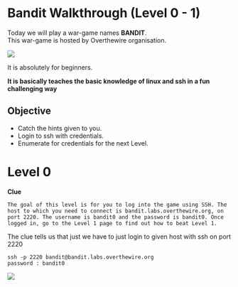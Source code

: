 # Bandit Walkthrough (Level 0 - 1)  
  
Today we will play a war-game names **BANDIT**.  
This war-game is hosted by Overthewire organisation.  

![](/photos/bandit-photos/cat.png)

It is absolutely for beginners.  

**It is basically teaches the basic knowledge of linux and ssh in a fun challenging way**

## Objective 
  
* Catch the hints given to you. 
* Login to ssh with credentials.
* Enumerate for credentials for the next Level.

# Level 0

**Clue**
```
The goal of this level is for you to log into the game using SSH. The host to which you need to connect is bandit.labs.overthewire.org, on port 2220. The username is bandit0 and the password is bandit0. Once logged in, go to the Level 1 page to find out how to beat Level 1.
```
  
The clue tells us that just we have to just login to given host with ssh on port 2220
```
ssh -p 2220 bandit@bandit.labs.overthewire.org
password : bandit0
```

![](/photos/bandit-photos/bandit0.png)




